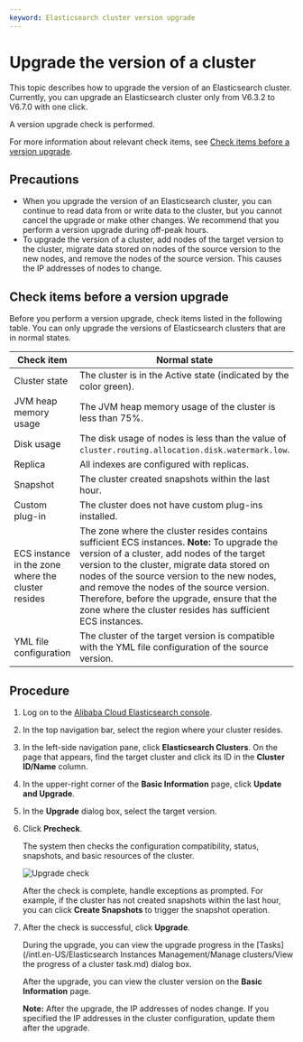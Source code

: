 ```yaml
---
keyword: Elasticsearch cluster version upgrade
---
```


# Upgrade the version of a cluster

This topic describes how to upgrade the version of an Elasticsearch cluster. Currently, you can upgrade an Elasticsearch cluster only from V6.3.2 to V6.7.0 with one click.

A version upgrade check is performed.

For more information about relevant check items, see [Check items before a version upgrade](#section_alr_o6z_g8i).

## Precautions

-   When you upgrade the version of an Elasticsearch cluster, you can continue to read data from or write data to the cluster, but you cannot cancel the upgrade or make other changes. We recommend that you perform a version upgrade during off-peak hours.
-   To upgrade the version of a cluster, add nodes of the target version to the cluster, migrate data stored on nodes of the source version to the new nodes, and remove the nodes of the source version. This causes the IP addresses of nodes to change.

## Check items before a version upgrade

Before you perform a version upgrade, check items listed in the following table. You can only upgrade the versions of Elasticsearch clusters that are in normal states.

|Check item|Normal state|
|----------|------------|
|Cluster state|The cluster is in the Active state \(indicated by the color green\).|
|JVM heap memory usage|The JVM heap memory usage of the cluster is less than 75%.|
|Disk usage|The disk usage of nodes is less than the value of `cluster.routing.allocation.disk.watermark.low`.|
|Replica|All indexes are configured with replicas.|
|Snapshot|The cluster created snapshots within the last hour.|
|Custom plug-in|The cluster does not have custom plug-ins installed.|
|ECS instance in the zone where the cluster resides|The zone where the cluster resides contains sufficient ECS instances. **Note:** To upgrade the version of a cluster, add nodes of the target version to the cluster, migrate data stored on nodes of the source version to the new nodes, and remove the nodes of the source version. Therefore, before the upgrade, ensure that the zone where the cluster resides has sufficient ECS instances. |
|YML file configuration|The cluster of the target version is compatible with the YML file configuration of the source version.|

## Procedure

1.  Log on to the [Alibaba Cloud Elasticsearch console](https://elasticsearch.console.aliyun.com/#/home).

2.  In the top navigation bar, select the region where your cluster resides.

3.  In the left-side navigation pane, click **Elasticsearch Clusters**. On the page that appears, find the target cluster and click its ID in the **Cluster ID/Name** column.

4.  In the upper-right corner of the **Basic Information** page, click **Update and Upgrade**.

5.  In the **Upgrade** dialog box, select the target version.

6.  Click **Precheck**.

    The system then checks the configuration compatibility, status, snapshots, and basic resources of the cluster.

    ![Upgrade check](https://static-aliyun-doc.oss-cn-hangzhou.aliyuncs.com/assets/img/en-US/0467819951/p77587.png)

    After the check is complete, handle exceptions as prompted. For example, if the cluster has not created snapshots within the last hour, you can click **Create Snapshots** to trigger the snapshot operation.

7.  After the check is successful, click **Upgrade**.

    During the upgrade, you can view the upgrade progress in the [Tasks](/intl.en-US/Elasticsearch Instances Management/Manage clusters/View the progress of a cluster task.md) dialog box.

    After the upgrade, you can view the cluster version on the **Basic Information** page.

    **Note:** After the upgrade, the IP addresses of nodes change. If you specified the IP addresses in the cluster configuration, update them after the upgrade.


